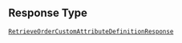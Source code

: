 ## Response Type

[`RetrieveOrderCustomAttributeDefinitionResponse`](../../doc/models/retrieve-order-custom-attribute-definition-response.md)
